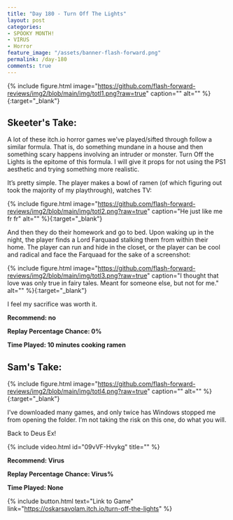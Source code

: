```yaml
---
title: "Day 180 - Turn Off The Lights"
layout: post
categories:
- SPOOKY MONTH!
- VIRUS
- Horror
feature_image: "/assets/banner-flash-forward.png"
permalink: /day-180
comments: true
---
```


{% include figure.html image="https://github.com/flash-forward-reviews/img2/blob/main/img/totl1.png?raw=true" caption="" alt="" %}{:target="_blank"}

## Skeeter's Take:

A lot of these itch.io horror games we’ve played/sifted through follow a similar formula. That is, do something mundane in a house and then something scary happens involving an intruder or monster. 
Turn Off the Lights is the epitome of this formula. I will give it props for not using the PS1 aesthetic and trying something more realistic. 

It’s pretty simple. The player makes a bowl of ramen (of which figuring out took the majority of my playthrough), watches TV: 

{% include figure.html image="https://github.com/flash-forward-reviews/img2/blob/main/img/totl2.png?raw=true" caption="He just like me fr fr" alt="" %}{:target="_blank"}

And then they do their homework and go to bed. Upon waking up in the night, the player finds a Lord Farquaad stalking them from within their home. The player can run and hide in the closet, or the player can be cool and radical and face the Farquaad for the sake of a screenshot: 

{% include figure.html image="https://github.com/flash-forward-reviews/img2/blob/main/img/totl3.png?raw=true" caption="I thought that love was only true in fairy tales. Meant for someone else, but not for me." alt="" %}{:target="_blank"}

I feel my sacrifice was worth it. 

**Recommend: no**

**Replay Percentage Chance: 0%**

**Time Played: 10 minutes cooking ramen** 

## Sam's Take:

{% include figure.html image="https://github.com/flash-forward-reviews/img2/blob/main/img/totl4.png?raw=true" caption="" alt="" %}{:target="_blank"}

I’ve downloaded many games, and only twice has Windows stopped me from opening the folder. I’m not taking the risk on this one, do what you will.

Back to Deus Ex!

{% include video.html id="09vVF-Hvykg" title="" %}

**Recommend: Virus** 

**Replay Percentage Chance: Virus%**

**Time Played: None**

{% include button.html text="Link to Game" link="https://oskarsavolam.itch.io/turn-off-the-lights" %}